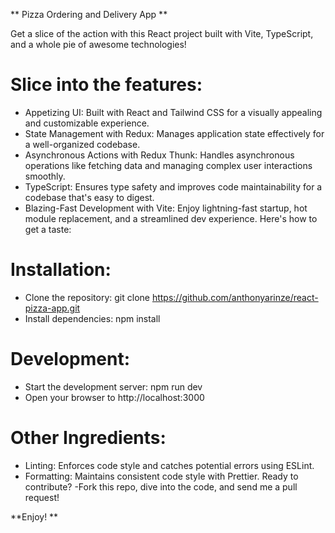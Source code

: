 ** Pizza Ordering and Delivery App **

Get a slice of the action with this React project built with Vite, TypeScript, and a whole pie of awesome technologies!

# Slice into the features:

- Appetizing UI: Built with React and Tailwind CSS for a visually appealing and customizable experience.
- State Management with Redux: Manages application state effectively for a well-organized codebase.
- Asynchronous Actions with Redux Thunk: Handles asynchronous operations like fetching data and managing complex user interactions smoothly.
- TypeScript: Ensures type safety and improves code maintainability for a codebase that's easy to digest.
- Blazing-Fast Development with Vite: Enjoy lightning-fast startup, hot module replacement, and a streamlined dev experience.
  Here's how to get a taste:

# Installation:

- Clone the repository: git clone https://github.com/anthonyarinze/react-pizza-app.git
- Install dependencies: npm install

# Development:

- Start the development server: npm run dev
- Open your browser to http://localhost:3000

# Other Ingredients:

- Linting: Enforces code style and catches potential errors using ESLint.
- Formatting: Maintains consistent code style with Prettier.
Ready to contribute? 
-Fork this repo, dive into the code, and send me a pull request!

**Enjoy! **
